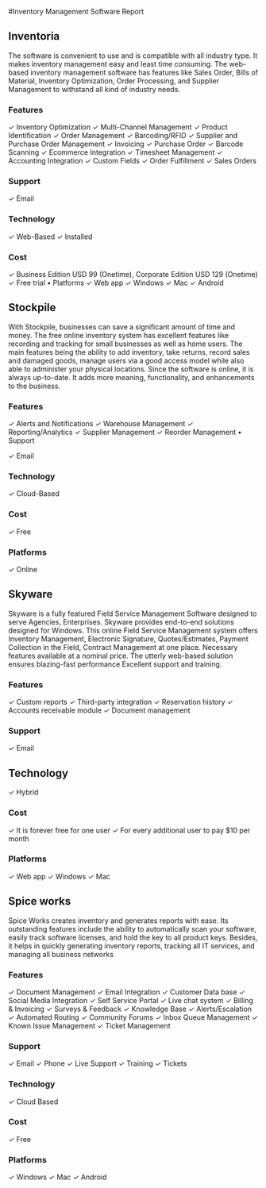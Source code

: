 #Inventory Management Software Report

## Inventoria

The software is convenient to use and is compatible with all industry type. It makes inventory management easy and least time consuming. The web-based inventory management software has features like Sales Order, Bills of Material, Inventory Optimization, Order Processing, and Supplier Management to withstand all kind of industry needs.

### Features
✓ Inventory Optimization
✓ Multi-Channel Management
✓ Product Identification
✓ Order Management
✓ Barcoding/RFID
✓ Supplier and Purchase Order Management
✓ Invoicing
✓ Purchase Order
✓ Barcode Scanning
✓ Ecommerce Integration
✓ Timesheet Management
✓ Accounting Integration
✓ Custom Fields
✓ Order Fulfillment
✓ Sales Orders

### Support
✓ Email

### Technology
✓ Web-Based
✓ Installed

### Cost
✓ Business Edition USD 99 (Onetime), Corporate Edition USD 129 (Onetime)
✓ Free trial
• Platforms
✓ Web app
✓ Windows
✓ Mac
✓ Android

## Stockpile

With Stockpile, businesses can save a significant amount of time and money. The free
online inventory system has excellent features like recording and tracking for small
businesses as well as home users.
The main features being the ability to add inventory, take returns, record sales and
damaged goods, manage users via a good access model while also able to administer
your physical locations. Since the software is online, it is always up-to-date. It adds
more meaning, functionality, and enhancements to the business.

### Features

✓ Alerts and Notifications
✓ Warehouse Management
✓ Reporting/Analytics
✓ Supplier Management
✓ Reorder Management
• Support

✓ Email
### Technology

✓ Cloud-Based
### Cost

✓ Free
### Platforms

✓ Online

## Skyware

Skyware is a fully featured Field Service Management Software designed to serve Agencies, Enterprises. Skyware provides end-to-end solutions designed for Windows. This online Field Service Management system offers Inventory Management, Electronic Signature, Quotes/Estimates, Payment Collection in the Field, Contract Management at one place. Necessary features available at a nominal price. The utterly web-based solution ensures blazing-fast performance Excellent support and training.

### Features
✓ Custom reports
✓ Third-party integration
✓ Reservation history
✓ Accounts receivable module
✓ Document management

### Support
✓ Email

## Technology
✓ Hybrid

### Cost
✓ It is forever free for one user
✓ For every additional user to pay $10 per month

### Platforms
✓ Web app
✓ Windows
✓ Mac

## Spice works
  
Spice Works creates inventory and generates reports with ease. Its outstanding features include the ability to automatically scan your software, easily track software licenses, and hold the key to all product keys. Besides, it helps in quickly generating inventory reports, tracking all IT services, and managing all business networks

### Features

✓ Document Management
✓ Email Integration
✓ Customer Data base
✓ Social Media Integration
✓ Self Service Portal
✓ Live chat system
✓ Billing & Invoicing
✓ Surveys & Feedback
✓ Knowledge Base
✓ Alerts/Escalation
✓ Automated Routing
✓ Community Forums
✓ Inbox Queue Management
✓ Known Issue Management
✓ Ticket Management

### Support
✓ Email
✓ Phone
✓ Live Support
✓ Training
✓ Tickets

### Technology
✓ Cloud Based

### Cost
✓ Free

### Platforms
✓ Windows
✓ Mac
✓ Android